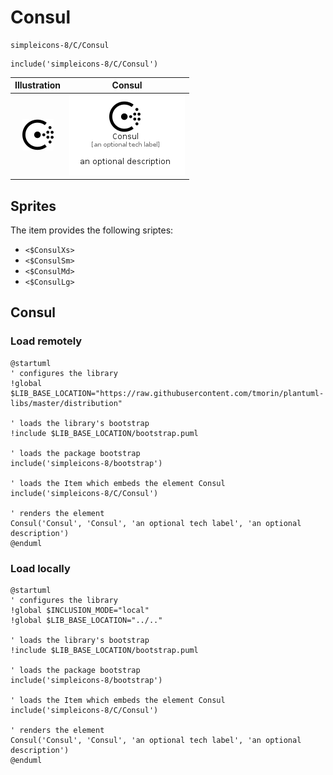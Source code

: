 # Consul


```text
simpleicons-8/C/Consul
```

```text
include('simpleicons-8/C/Consul')
```



| Illustration | Consul |
| :---: | :---: |
| ![illustration for Illustration](../../simpleicons-8/C/Consul.png) | ![illustration for Consul](../../simpleicons-8/C/Consul.Local.png) |



## Sprites
The item provides the following sriptes:

- `<$ConsulXs>`
- `<$ConsulSm>`
- `<$ConsulMd>`
- `<$ConsulLg>`





## Consul

### Load remotely
```plantuml
@startuml
' configures the library
!global $LIB_BASE_LOCATION="https://raw.githubusercontent.com/tmorin/plantuml-libs/master/distribution"

' loads the library's bootstrap
!include $LIB_BASE_LOCATION/bootstrap.puml

' loads the package bootstrap
include('simpleicons-8/bootstrap')

' loads the Item which embeds the element Consul
include('simpleicons-8/C/Consul')

' renders the element
Consul('Consul', 'Consul', 'an optional tech label', 'an optional description')
@enduml
```

### Load locally
```plantuml
@startuml
' configures the library
!global $INCLUSION_MODE="local"
!global $LIB_BASE_LOCATION="../.."

' loads the library's bootstrap
!include $LIB_BASE_LOCATION/bootstrap.puml

' loads the package bootstrap
include('simpleicons-8/bootstrap')

' loads the Item which embeds the element Consul
include('simpleicons-8/C/Consul')

' renders the element
Consul('Consul', 'Consul', 'an optional tech label', 'an optional description')
@enduml
```

